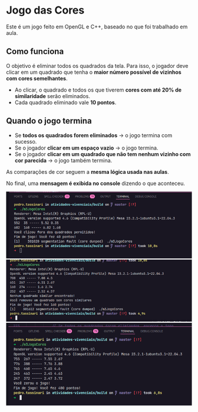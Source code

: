 # Jogo das Cores

Este é um jogo feito em OpenGL e C++, baseado no que foi trabalhado em aula.

## Como funciona

O objetivo é eliminar todos os quadrados da tela. Para isso, o jogador deve clicar em um quadrado que tenha o **maior número possível de vizinhos com cores semelhantes**.

- Ao clicar, o quadrado e todos os que tiverem **cores com até 20% de similaridade** serão eliminados.
- Cada quadrado eliminado vale **10 pontos**.

## Quando o jogo termina

- Se **todos os quadrados forem eliminados** → o jogo termina com sucesso.
- Se o jogador **clicar em um espaço vazio** → o jogo termina.
- Se o jogador **clicar em um quadrado que não tem nenhum vizinho com cor parecida** → o jogo também termina.

As comparações de cor seguem a **mesma lógica usada nas aulas**.

No final, uma **mensagem é exibida no console** dizendo o que aconteceu.

![Encerramento por clicar em um espaço vazio](assets/image.png)
![Encerramento por clicar em um quadrado sem quadrados com cores parecidas](assets/image-2.png)
![Encerramento por eliminar todos os quadrados](assets/image-3.png)
